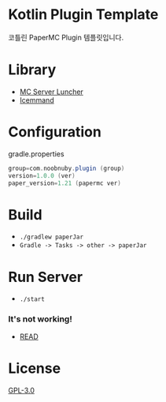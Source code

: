 # Kotlin Plugin Template

코틀린 PaperMC Plugin 템플릿입니다.

# Library

* [MC Server Luncher](https://github.com/monun/minecraft-server-launcher)
* [Icemmand](https://github.com/gooddltmdqls/icemmand)

# Configuration

gradle.properties

```gradle
group=com.noobnuby.plugin (group)
version=1.0.0 (ver)
paper_version=1.21 (papermc ver)
```

# Build

* `./gradlew paperJar`
* `Gradle -> Tasks -> other -> paperJar`

# Run Server

* `./start`

### It's not working!

* [READ](https://github.com/monun/minecraft-server-launcher/blob/master/README.md)
    
# License

[GPL-3.0](https://github.com/NOOBNUBY/kotlin-plugin-template/blob/master/LICENSE)